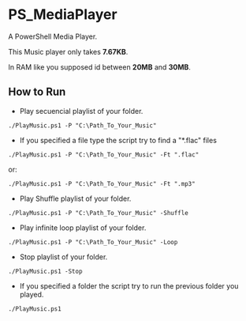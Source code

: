 # PS_MediaPlayer
A PowerShell Media Player.

This Music player only takes **7.67KB**.

In RAM like you supposed id between **20MB** and **30MB**.

## How to Run
- Play secuencial playlist of your folder.
```
./PlayMusic.ps1 -P "C:\Path_To_Your_Music"
```

- If you specified a file type the script try to find a "*.flac" files
```
./PlayMusic.ps1 -P "C:\Path_To_Your_Music" -Ft ".flac"
```
or:
```
./PlayMusic.ps1 -P "C:\Path_To_Your_Music" -Ft ".mp3"
```

- Play Shuffle playlist of your folder.
```
./PlayMusic.ps1 -P "C:\Path_To_Your_Music" -Shuffle
```

- Play infinite loop playlist of your folder.
```
./PlayMusic.ps1 -P "C:\Path_To_Your_Music" -Loop
```

- Stop playlist of your folder.
```
./PlayMusic.ps1 -Stop
```

- If you specified a folder the script try to run the previous folder you played.
```
./PlayMusic.ps1
```
